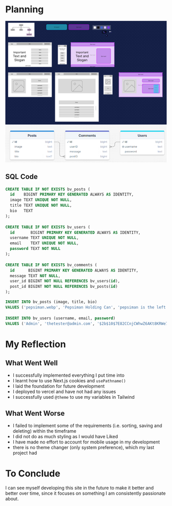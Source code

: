 # Planning

![wireframes, user flow, and client/server diagrams](./image.png)
![SQL schema](./image_copy.png)

## SQL Code

```sql
CREATE TABLE IF NOT EXISTS bv_posts (
  id    BIGINT PRIMARY KEY GENERATED ALWAYS AS IDENTITY,
  image TEXT UNIQUE NOT NULL,
  title TEXT UNIQUE NOT NULL,
  bio   TEXT
);

CREATE TABLE IF NOT EXISTS bv_users (
  id       BIGINT PRIMARY KEY GENERATED ALWAYS AS IDENTITY,
  username TEXT UNIQUE NOT NULL,
  email    TEXT UNIQUE NOT NULL,
  password TEXT NOT NULL
);

CREATE TABLE IF NOT EXISTS bv_comments (
  id      BIGINT PRIMARY KEY GENERATED ALWAYS AS IDENTITY,
  message TEXT NOT NULL,
  user_id BIGINT NOT NULL REFERENCES bv_users(id),
  post_id BIGINT NOT NULL REFERENCES bv_posts(id)
);
```

```sql
INSERT INTO bv_posts (image, title, bio)
VALUES ('pepsiman.webp', 'Pepsiman Holding Can', 'pepsiman is the left behind mascost for the pepsi brand of soda. Here, he is proudly showing you his can of pepsi, inviting you to get one as well.');

INSERT INTO bv_users (username, email, password)
VALUES ('Admin', 'thetester@admin.com', '$2b$10$7E82CCnjCWhwZ6AKt8KRWe7ejp968bKoMEHLUiytRnMR0F4/iYgmG');
```

# My Reflection

## What Went Well

- I successfully implemented everything I put time into
- I learnt how to use Next.js cookies and `usePathname()`
- I laid the foundation for future development
- I deployed to vercel and have not had any issues
- I successfully used `@theme` to use my variables in Tailwind

## What Went Worse

- I failed to implement some of the requirements (i.e. sorting, saving and deleting) within the timeframe
- I did not do as much styling as I would have Liked
- I have made no effort to account for mobile usage in my development
- there is no theme changer (only system preference), which my last project had

# To Conclude

I can see myself developing this site in the future to make it better and better over time, since it focuses on something I am consistently passionate about.
